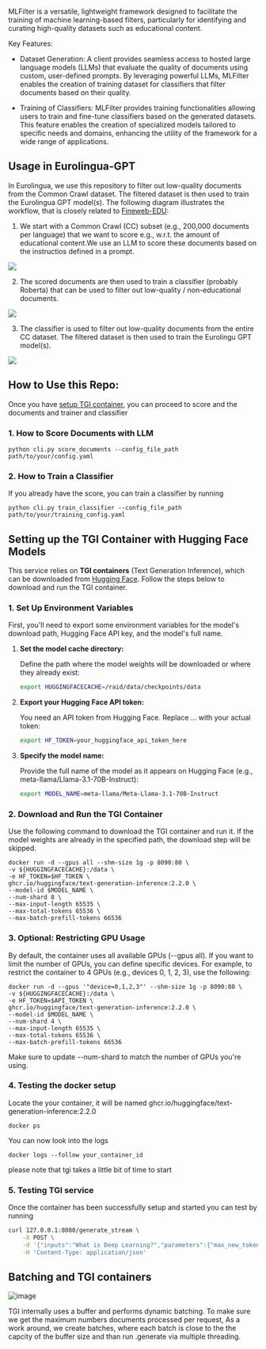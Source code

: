 MLFilter is a versatile, lightweight framework designed to facilitate the training of machine learning-based filters, particularly for identifying and curating high-quality datasets such as educational content.

Key Features:

- Dataset Generation: A client provides seamless access to hosted large language models (LLMs) that evaluate the quality of documents using custom, user-defined prompts. By leveraging powerful LLMs, MLFilter enables the creation of training dataset for classifiers that filter documents based on their quality.

- Training of Classifiers: MLFilter provides training functionalities allowing users to train and fine-tune classifiers based on the generated datasets. This feature enables the creation of specialized models tailored to specific needs and domains, enhancing the utility of the framework for a wide range of applications.

## Usage in Eurolingua-GPT
In Eurolingua, we use this repository to filter out low-quality documents from the Common Crawl dataset. The filtered dataset is then used to train the Eurolingua GPT model(s). The following diagram illustrates the workflow, that is closely related to [Fineweb-EDU](https://arxiv.org/pdf/2406.17557): 

1. We start with a Common Crawl (CC) subset (e.g., 200,000 documents per language) that we want to score e.g., w.r.t. the amount of educational content.We use an LLM to score these documents based on the instructios defined in a prompt.

![](https://github.com/EuroLingua-GPT/ml_filter/blob/translation_cli/documentation/diagrams/ml_filters_prompt_based_annotation.svg)

2. The scored documents are then used to train a classifier (probably Roberta) that can be used to filter out low-quality / non-educational documents. 

![](https://github.com/EuroLingua-GPT/ml_filter/blob/translation_cli/documentation/diagrams/ml_filters_classifier_training.svg)

3. The classifier is used to filter out low-quality documents from the entire CC dataset. The filtered dataset is then used to train the Eurolingu GPT model(s).

![](https://github.com/EuroLingua-GPT/ml_filter/blob/translation_cli/documentation/diagrams/ml_filters_classifier_based_annotation.svg)


## How to Use this Repo:
Once you have [setup TGI container](#setting-up-the-tgi-container-with-hugging-face-models), you can proceed to score and the documents and trainer and classifier

### 1. How to Score Documents with LLM
```script
python cli.py score_documents --config_file_path path/to/your/config.yaml

```
### 2. How to Train a Classifier
If you already have the score, you can train a classifier by running
```script
python cli.py train_classifier --config_file_path path/to/your/training_config.yaml
```

## Setting up the TGI Container with Hugging Face Models

This service relies on **TGI containers** (Text Generation Inference), which can be downloaded from [Hugging Face](https://huggingface.co). Follow the steps below to download and run the TGI container.

### 1. Set Up Environment Variables

First, you'll need to export some environment variables for the model's download path, Hugging Face API key, and the model's full name.

1. **Set the model cache directory:**

   Define the path where the model weights will be downloaded or where they already exist:
   ```bash
   export HUGGINGFACECACHE=/raid/data/checkpoints/data
2. **Export your Hugging Face API token:**

   You need an API token from Hugging Face. Replace ... with your actual token:
   ```bash
   export HF_TOKEN=your_huggingface_api_token_here
   ```
3. **Specify the model name:**

   Provide the full name of the model as it appears on Hugging Face (e.g., meta-llama/Llama-3.1-70B-Instruct):
   ```bash
   export MODEL_NAME=meta-llama/Meta-Llama-3.1-70B-Instruct
   ```
### 2. Download and Run the TGI Container

Use the following command to download the TGI container and run it. If the model weights are already in the specified path, the download step will be skipped.
   
   ```shell  
  docker run -d --gpus all --shm-size 1g -p 8090:80 \
  -v ${HUGGINGFACECACHE}:/data \
  -e HF_TOKEN=$HF_TOKEN \
  ghcr.io/huggingface/text-generation-inference:2.2.0 \
  --model-id $MODEL_NAME \
  --num-shard 8 \
  --max-input-length 65535 \
  --max-total-tokens 65536 \
  --max-batch-prefill-tokens 66536
   ```
    
 ### 3. Optional: Restricting GPU Usage     
 By default, the container uses all available GPUs (--gpus all). If you want to limit the number of GPUs, you can define specific devices. For example, to restrict the container to 4 GPUs (e.g.,  devices 0, 1, 2, 3), use the following:
 
 ```shell
 docker run -d --gpus '"device=0,1,2,3"' --shm-size 1g -p 8090:80 \
 -v ${HUGGINGFACECACHE}:/data \
 -e HF_TOKEN=$API_TOKEN \
 ghcr.io/huggingface/text-generation-inference:2.2.0 \
 --model-id $MODEL_NAME \
 --num-shard 4 \
 --max-input-length 65535 \
 --max-total-tokens 65536 \
 --max-batch-prefill-tokens 66536
```
Make sure to update --num-shard to match the number of GPUs you're using.

### 4. Testing the docker setup
Locate the your container, it will be named  ghcr.io/huggingface/text-generation-inference:2.2.0 
```shell
docker ps
```
You can now look into the logs
```shell
docker logs --follow your_container_id 
```
please note that tgi takes a little bit of time to start

### 5. Testing TGI service
Once the container has been successfully setup and started you can test by running 
```bash
curl 127.0.0.1:8080/generate_stream \
    -X POST \
    -d '{"inputs":"What is Deep Learning?","parameters":{"max_new_tokens":20}}' \
    -H 'Content-Type: application/json'
```


## Batching and TGI containers
![image](https://github.com/user-attachments/assets/9f4673a2-5556-489d-b65b-458d2ec8f22e)

TGI internally uses a buffer and performs dynamic batching. To make sure we get the maximum numbers documents processed per request, As a work around, we create batches, where each batch is close to the the capcity of the buffer size and than run .generate via multiple threading. 
